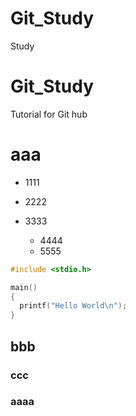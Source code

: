 # Git_Study
Study
# Git_Study
Tutorial for Git hub

# aaa

- 1111
- 2222
- 3333

  * 4444
  * 5555

```.c
#include <stdio.h>

main()
{
  printf("Hello World\n");
}
```

## bbb
### ccc

### aaaa
